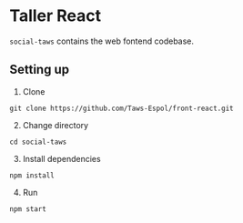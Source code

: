 # Taller React

`social-taws` contains the web fontend codebase.

## Setting up

1. Clone

`git clone https://github.com/Taws-Espol/front-react.git`

2. Change directory

`cd social-taws`

3. Install dependencies

`npm install`

4. Run

`npm start`
